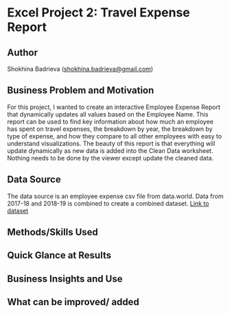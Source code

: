 # Excel Project 2: Travel Expense Report

## Author
Shokhina Badrieva
(shokhina.badrieva@gmail.com)

## Business Problem and Motivation
For this project, I wanted to create an interactive Employee Expense Report that dynamically updates all values based on the Employee Name. This report can be used to find key information about how much an employee has spent on travel expenses, the breakdown by year, the breakdown by type of expense, and how they compare to all other employees with easy to understand visualizations. The beauty of this report is that everything will update dynamically as new data is added into the Clean Data worksheet. Nothing needs to be done by the viewer except update the cleaned data.



## Data Source
The data source is an employee expense csv file from data.world. Data from 2017-18 and 2018-19 is combined to create a combined dataset. [Link to dataset]([https://pages.github.com/](https://data.world/datagov-uk/9666e74f-016d-4ecf-990a-b215637479b5))


## Methods/Skills Used

## Quick Glance at Results 

## Business Insights and Use

## What can be improved/ added

